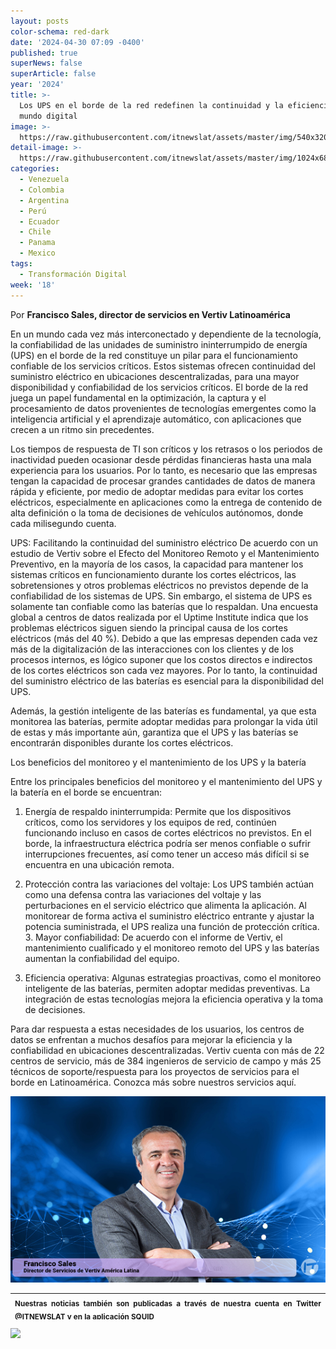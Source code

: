 ```yaml
---
layout: posts
color-schema: red-dark
date: '2024-04-30 07:09 -0400'
published: true
superNews: false
superArticle: false
year: '2024'
title: >-
  Los UPS en el borde de la red redefinen la continuidad y la eficiencia en el
  mundo digital
image: >-
  https://raw.githubusercontent.com/itnewslat/assets/master/img/540x320/francisco-sales-p.jpg
detail-image: >-
  https://raw.githubusercontent.com/itnewslat/assets/master/img/1024x680/francisco-sales-g.jpg
categories:
  - Venezuela
  - Colombia
  - Argentina
  - Perú
  - Ecuador
  - Chile
  - Panama
  - Mexico
tags:
  - Transformación Digital
week: '18'
---
```

Por **Francisco Sales, director de servicios en Vertiv Latinoamérica**

En un mundo cada vez más interconectado y dependiente de la tecnología, la confiabilidad de las unidades de suministro ininterrumpido de energía (UPS) en el borde de la red constituye un pilar para el funcionamiento confiable de los servicios críticos. Estos sistemas ofrecen continuidad del suministro eléctrico en ubicaciones descentralizadas, para una mayor disponibilidad y confiabilidad de los servicios críticos. El borde de la red juega un papel fundamental en la optimización, la captura y el procesamiento de datos provenientes de tecnologías emergentes como la inteligencia artificial y el aprendizaje automático, con aplicaciones que crecen a un ritmo sin precedentes.

Los tiempos de respuesta de TI son críticos y los retrasos o los periodos de inactividad pueden ocasionar desde pérdidas financieras hasta una mala experiencia para los usuarios. Por lo tanto, es necesario que las empresas tengan la capacidad de procesar grandes cantidades de datos de manera rápida y eficiente, por medio de adoptar medidas para evitar los cortes eléctricos, especialmente en aplicaciones como la entrega de contenido de alta definición o la toma de decisiones de vehículos autónomos, donde cada milisegundo cuenta.

UPS: Facilitando la continuidad del suministro eléctrico De acuerdo con un estudio de Vertiv sobre el Efecto del Monitoreo Remoto y el Mantenimiento Preventivo, en la mayoría de los casos, la capacidad para mantener los sistemas críticos en funcionamiento durante los cortes eléctricos, las sobretensiones y otros problemas eléctricos no previstos depende de la confiabilidad de los sistemas de UPS. Sin embargo, el sistema de UPS es solamente tan confiable como las baterías que lo respaldan. Una encuesta global a centros de datos realizada por el Uptime Institute indica que los problemas eléctricos siguen siendo la principal causa de los cortes eléctricos (más del 40 %). Debido a que las empresas dependen cada vez más de la digitalización de las interacciones con los clientes y de los procesos internos, es lógico suponer que los costos directos e indirectos de los cortes eléctricos son cada vez mayores. Por lo tanto, la continuidad del suministro eléctrico de las baterías es esencial para la disponibilidad del UPS.

Además, la gestión inteligente de las baterías es fundamental, ya que esta monitorea las baterías, permite adoptar medidas para prolongar la vida útil de estas y más importante aún, garantiza que el UPS y las baterías se encontrarán disponibles durante los cortes eléctricos.

Los beneficios del monitoreo y el mantenimiento de los UPS y la batería

Entre los principales beneficios del monitoreo y el mantenimiento del UPS y la batería en el borde se encuentran:

1. Energía de respaldo ininterrumpida: Permite que los dispositivos críticos, como los servidores y los equipos de red, continúen funcionando incluso en casos de cortes eléctricos no previstos. En el borde, la infraestructura eléctrica podría ser menos confiable o sufrir interrupciones frecuentes, así como tener un acceso más difícil si se encuentra en una ubicación remota.

2. Protección contra las variaciones del voltaje: Los UPS también actúan como una defensa contra las variaciones del voltaje y las perturbaciones en el servicio eléctrico que alimenta la aplicación. Al monitorear de forma activa el suministro eléctrico entrante y ajustar la potencia suministrada, el UPS realiza una función de protección crítica. 3. Mayor confiabilidad: De acuerdo con el informe de Vertiv, el mantenimiento cualificado y el monitoreo remoto del UPS y las baterías aumentan la confiabilidad del equipo.

4. Eficiencia operativa: Algunas estrategias proactivas, como el monitoreo inteligente de las baterías, permiten adoptar medidas preventivas. La integración de estas tecnologías mejora la eficiencia operativa y la toma de decisiones.

Para dar respuesta a estas necesidades de los usuarios, los centros de datos se enfrentan a muchos desafíos para mejorar la eficiencia y la confiabilidad en ubicaciones descentralizadas. Vertiv cuenta con más de 22 centros de servicio, más de 384 ingenieros de servicio de campo y más 25 técnicos de soporte/respuesta para los proyectos de servicios para el borde en Latinoamérica. Conozca más sobre nuestros servicios aquí.

![](https://raw.githubusercontent.com/itnewslat/assets/master/img/540x320/francisco-sales-p.jpg)

<table style="height: 42px;" width="569">
<tbody>
<tr>
<td style="text-align: justify;"><sub><strong>Nuestras noticias también son publicadas a través de nuestra cuenta en Twitter <a href="https://twitter.com/itnewslat?lang=es">@ITNEWSLAT</a> y en la aplicación <a href="https://squidapp.co/en/">SQUID</a></strong></sub></td>
</tr>
</tbody>
</table>

<img src="https://tracker.metricool.com/c3po.jpg?hash=56f88a41e39ab42c063cc51676587a04"/>
